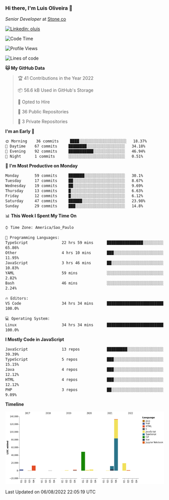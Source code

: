 ### Hi there, I'm Luis Oliveira 👋
*Senior Developer* at [Stone co](https://www.stone.com.br)  

[![Linkedin: oluis](https://img.shields.io/badge/-ooluis-blue?style=flat-square&logo=Linkedin&logoColor=white&link=https://www.linkedin.com/in/ooluis)](https://www.linkedin.com/in/ooluis/)

<!--START_SECTION:waka-->
![Code Time](http://img.shields.io/badge/Code%20Time-2%2C227%20hrs%2048%20mins-blue)

![Profile Views](http://img.shields.io/badge/Profile%20Views-4-blue)

![Lines of code](https://img.shields.io/badge/From%20Hello%20World%20I%27ve%20Written-239%20Thousand%20lines%20of%20code-blue)

**🐱 My GitHub Data** 

> 🏆 41 Contributions in the Year 2022
 > 
> 📦 56.6 kB Used in GitHub's Storage 
 > 
> 💼 Opted to Hire
 > 
> 📜 36 Public Repositories 
 > 
> 🔑 3 Private Repositories  
 > 
**I'm an Early 🐤** 

```text
🌞 Morning    36 commits     ████░░░░░░░░░░░░░░░░░░░░░   18.37% 
🌆 Daytime    67 commits     ████████░░░░░░░░░░░░░░░░░   34.18% 
🌃 Evening    92 commits     ███████████░░░░░░░░░░░░░░   46.94% 
🌙 Night      1 commits      ░░░░░░░░░░░░░░░░░░░░░░░░░   0.51%

```
📅 **I'm Most Productive on Monday** 

```text
Monday       59 commits     ███████░░░░░░░░░░░░░░░░░░   30.1% 
Tuesday      17 commits     ██░░░░░░░░░░░░░░░░░░░░░░░   8.67% 
Wednesday    19 commits     ██░░░░░░░░░░░░░░░░░░░░░░░   9.69% 
Thursday     13 commits     █░░░░░░░░░░░░░░░░░░░░░░░░   6.63% 
Friday       12 commits     █░░░░░░░░░░░░░░░░░░░░░░░░   6.12% 
Saturday     47 commits     ██████░░░░░░░░░░░░░░░░░░░   23.98% 
Sunday       29 commits     ███░░░░░░░░░░░░░░░░░░░░░░   14.8%

```


📊 **This Week I Spent My Time On** 

```text
⌚︎ Time Zone: America/Sao_Paulo

💬 Programming Languages: 
TypeScript               22 hrs 59 mins      ████████████████░░░░░░░░░   65.86% 
Other                    4 hrs 10 mins       ███░░░░░░░░░░░░░░░░░░░░░░   11.95% 
JavaScript               3 hrs 46 mins       ██░░░░░░░░░░░░░░░░░░░░░░░   10.83% 
YAML                     59 mins             ░░░░░░░░░░░░░░░░░░░░░░░░░   2.82% 
Bash                     46 mins             ░░░░░░░░░░░░░░░░░░░░░░░░░   2.24%

🔥 Editors: 
VS Code                  34 hrs 34 mins      █████████████████████████   100.0%

💻 Operating System: 
Linux                    34 hrs 34 mins      █████████████████████████   100.0%

```

**I Mostly Code in JavaScript** 

```text
JavaScript               13 repos            █████████░░░░░░░░░░░░░░░░   39.39% 
TypeScript               5 repos             ███░░░░░░░░░░░░░░░░░░░░░░   15.15% 
Java                     4 repos             ███░░░░░░░░░░░░░░░░░░░░░░   12.12% 
HTML                     4 repos             ███░░░░░░░░░░░░░░░░░░░░░░   12.12% 
PHP                      3 repos             ██░░░░░░░░░░░░░░░░░░░░░░░   9.09%

```


**Timeline**

![Chart not found](https://raw.githubusercontent.com/filiafobico/filiafobico/master/charts/bar_graph.png) 


 Last Updated on 06/08/2022 22:05:19 UTC
<!--END_SECTION:waka-->
